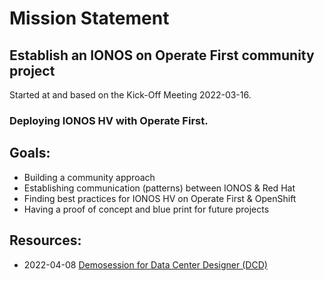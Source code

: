 # Mission Statement

## Establish an IONOS on Operate First community project
Started at and based on the Kick-Off Meeting 2022-03-16.

### Deploying IONOS HV with Operate First.

## Goals:

- Building a community approach
- Establishing communication (patterns) between IONOS & Red Hat
- Finding best practices for IONOS HV on Operate First & OpenShift
- Having a proof of concept and blue print for future projects

## Resources:
- 2022-04-08 [Demosession for Data Center Designer (DCD)](https://youtu.be/SSuEnGU7hJc)
